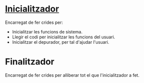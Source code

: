 # [Inicialitzador](../README.md)
Encarregat de fer crides per:
- Inicialitzar les funcions de sistema.
- Llegir el codi per inicialitzar les funcions del usuari.
- Inicialitzar el depurador, per tal d'ajudar l'usuari.

# Finalitzador
Encarregat de fer crides per alliberar tot el que l'inicialitzador a fet.
